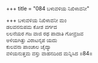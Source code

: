 +++
title = "084 ಬಳುವಳಿಯ ನಿಖಿಳಾವನೀ"

+++
ಬಳುವಳಿಯ ನಿಖಿಳಾವನೀ ಮಂ  
ಡಲವನನುಪಮ ಕೋಶ ವರ್ಗದ  
ಲಲನೆಯರ ಗಜ ವಾಜಿ ರಥ ಪಾದಾತಿ ಗೋವ್ರಜವ  
ಅಳಿಯಗಿತ್ತು ವಿರಾಟನೃಪ ಯದು  
ಕುಲವನಾ ಪಾಂಚಾಲ ಚೈದ್ಯಾ  
ವಳಿಯನುತ್ತಮ ವಸ್ತು ವಾಹನದಿಂದ ಮನ್ನಿಸಿದ     ॥84॥